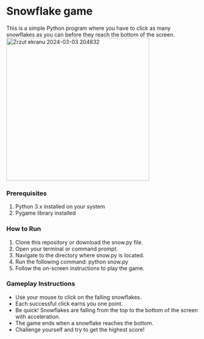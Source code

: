 # Snowflake game
This is a simple Python program where you have to click as many snowflakes as you can before they reach the bottom of the screen.
<img width="375" alt="Zrzut ekranu 2024-03-03 204832" src="https://github.com/Julia11235/Python/assets/120017937/b88f5af7-6584-45dd-bc44-50898fc6177d">


### Prerequisites
1. Python 3.x installed on your system
2. Pygame library installed

### How to Run
1. Clone this repository or download the snow.py file.
2. Open your terminal or command prompt.
3. Navigate to the directory where snow.py is located.
4. Run the following command:
  python snow.py
5. Follow the on-screen instructions to play the game.

### Gameplay Instructions
* Use your mouse to click on the falling snowflakes.
* Each successful click earns you one point.
* Be quick! Snowflakes are falling from the top to the bottom of the screen with acceleration.
* The game ends when a snowflake reaches the bottom.
* Challenge yourself and try to get the highest score!
